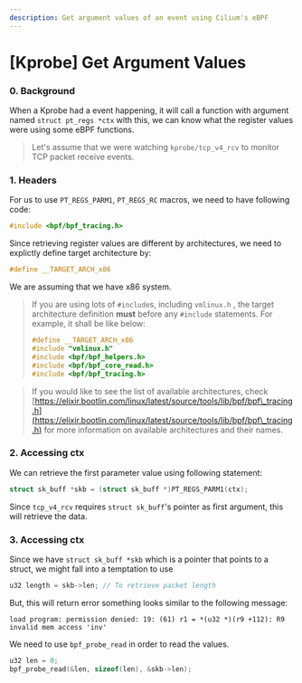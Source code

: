 ```yaml
---
description: Get argument values of an event using Cilium's eBPF
---
```


# \[Kprobe] Get Argument Values

### 0. Background

When a Kprobe had a event happening, it will call a function with argument named `struct pt_regs *ctx` with this, we can know what the register values were using some eBPF functions.

> Let's assume that we were watching `kprobe/tcp_v4_rcv` to monitor TCP packet receive events.

### 1. Headers

For us to use `PT_REGS_PARM1`, `PT_REGS_RC` macros, we need to have following code:

```c
#include <bpf/bpf_tracing.h>
```

Since retrieving register values are different by architectures, we need to explictly define target architecture by:

```c
#define __TARGET_ARCH_x86
```

We are assuming that we have x86 system.&#x20;

> If you are using lots of `#include`s, including `vmlinux.h` , the target architecture definition **must** before any `#include` statements. For example, it shall be like below:
>
> ```c
> #define __TARGET_ARCH_x86
> #include "vmlinux.h"
> #include <bpf/bpf_helpers.h>
> #include <bpf/bpf_core_read.h>
> #include <bpf/bpf_tracing.h>
> ```

> If you would like to see the list of available architectures, check [https://elixir.bootlin.com/linux/latest/source/tools/lib/bpf/bpf\_tracing.h](https://elixir.bootlin.com/linux/latest/source/tools/lib/bpf/bpf\_tracing.h) for more information on available architectures and their names.

### 2. Accessing ctx

We can retrieve the first parameter value using following statement:

```c
struct sk_buff *skb = (struct sk_buff *)PT_REGS_PARM1(ctx);
```

Since `tcp_v4_rcv` requires `struct sk_buff`'s pointer as first argument, this will retrieve the data.



### 3. Accessing ctx

Since we have `struct sk_buff *skb` which is a pointer that points to a struct, we might fall into a temptation to use

```c
u32 length = skb->len; // To retrieve packet length
```

But, this will return error something looks similar to the following message:

```
load program: permission denied: 19: (61) r1 = *(u32 *)(r9 +112): R9 invalid mem access 'inv' 
```

We need to use `bpf_probe_read` in order to read the values.

```c
u32 len = 0;
bpf_probe_read(&len, sizeof(len), &skb->len);
```
